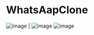 # WhatsAapClone
![image](https://github.com/KhanMubashshirAzeem/WhatsAapClone/assets/123080070/d79b3dca-d1ea-4b7f-95ef-d9b66dccdf59) |  ![image](https://github.com/KhanMubashshirAzeem/WhatsAapClone/assets/123080070/5bd98e5a-08b2-49dd-b06b-6f9bdebb5801)
![image](https://github.com/KhanMubashshirAzeem/WhatsAapClone/assets/123080070/c1a49334-34c2-449f-bdca-e64e15dd679d)
